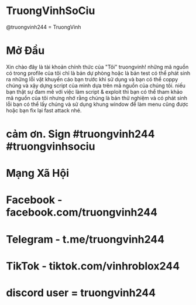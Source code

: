 # TruongVinhSoCiu
@truongvinh244 = TruongVinh

# Mở Đầu
Xin chào đây là tài khoản chính thức của "Tôi" truongvinh!
những mã nguồn có trong profile của tôi chỉ là bản dự phòng hoặc là bản test có thể phát sinh ra những lỗi vặt khuyến cáo bạn trước khi sử dụng và bạn có thể coppy chúng và xậy dựng script của mình dựa trên mã nguồn của chúng tôi.
niếu bạn thật sự đam mê với việc làm script & exploit thì bạn có thể tham khảo mã nguồn của tôi nhưng nhớ rằng chúng là bản thử nghiệm và có phát sinh lỗi
bạn có thể lấy chúng và sử dụng khung window để làm menu cũng được hoặc bạn fix lại fast attack nhé.
# cảm ơn. Sign #truongvinh244 #truongvinhsociu

# Mạng Xã Hội

# Facebook - facebook.com/truongvinh244
# Telegram - t.me/truongvinh244
# TikTok - tiktok.com/vinhroblox244
# discord user = truongvinh244
